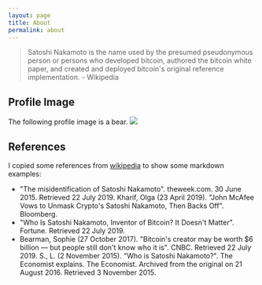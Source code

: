 ```yaml
---
layout: page
title: About
permalink: about
---
```


> Satoshi Nakamoto is the name used by the presumed pseudonymous person or persons who developed bitcoin, authored the bitcoin white paper, and created and deployed bitcoin's original reference implementation. - Wikipedia

## Profile Image

The following profile image is a bear.
<img class="w-1/2 mx-auto" src="{{site.baseurl}}/assets/img/bear.jpg">

## References

I copied some references from [wikipedia](https://en.wikipedia.org/wiki/Satoshi_Nakamoto) to show some markdown examples:

- "The misidentification of Satoshi Nakamoto". theweek.com. 30 June 2015. Retrieved 22 July 2019.
  Kharif, Olga (23 April 2019). "John McAfee Vows to Unmask Crypto's Satoshi Nakamoto, Then Backs Off". Bloomberg.
- "Who Is Satoshi Nakamoto, Inventor of Bitcoin? It Doesn't Matter". Fortune. Retrieved 22 July 2019.
- Bearman, Sophie (27 October 2017). "Bitcoin's creator may be worth $6 billion — but people still don't know who it is". CNBC. Retrieved 22 July 2019.
  S., L. (2 November 2015). "Who is Satoshi Nakamoto?". The Economist explains. The Economist. Archived from the original on 21 August 2016. Retrieved 3 November 2015.
